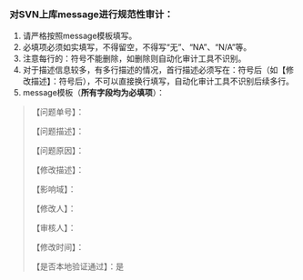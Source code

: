 ### 对SVN上库message进行规范性审计：

1. 请严格按照message模板填写。
2. 必填项必须如实填写，不得留空，不得写“无”、“NA”、“N/A”等。
3. 注意每行的：符号不能删除，如删除则自动化审计工具不识别。
4. 对于描述信息较多，有多行描述的情况，首行描述必须写在：符号后（如【修改描述】：符号后），不可以直接换行填写，自动化审计工具不识别后续多行。
5. message模板（**所有字段均为必填项**）：

> 【问题单号】：
>
> 【问题描述】：
>
> 【问题原因】：
> 
> 【修改描述】：
> 
> 【影响域】：
> 
> 【修改人】：
> 
> 【审核人】：
> 
> 【修改时间】：
> 
> 【是否本地验证通过】：是

